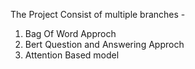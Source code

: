 The Project Consist of multiple branches - 
1. Bag Of Word Approch 
2. Bert Question and Answering Approch 
3. Attention Based model 
